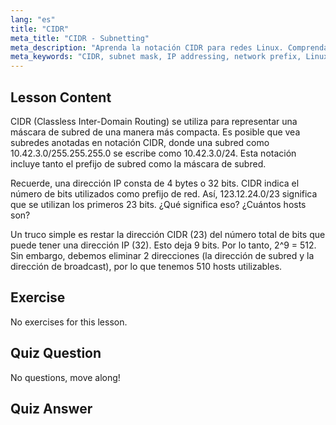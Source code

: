 ```yaml
---
lang: "es"
title: "CIDR"
meta_title: "CIDR - Subnetting"
meta_description: "Aprenda la notación CIDR para redes Linux. Comprenda las máscaras de subred, el direccionamiento IP y el cálculo de hosts con esta guía para principiantes. ¡Mejore sus habilidades de red!"
meta_keywords: "CIDR, subnet mask, IP addressing, network prefix, Linux networking, beginner, tutorial, guide"
---
```


## Lesson Content

CIDR (Classless Inter-Domain Routing) se utiliza para representar una máscara de subred de una manera más compacta. Es posible que vea subredes anotadas en notación CIDR, donde una subred como 10.42.3.0/255.255.255.0 se escribe como 10.42.3.0/24. Esta notación incluye tanto el prefijo de subred como la máscara de subred.

Recuerde, una dirección IP consta de 4 bytes o 32 bits. CIDR indica el número de bits utilizados como prefijo de red. Así, 123.12.24.0/23 significa que se utilizan los primeros 23 bits. ¿Qué significa eso? ¿Cuántos hosts son?

Un truco simple es restar la dirección CIDR (23) del número total de bits que puede tener una dirección IP (32). Esto deja 9 bits. Por lo tanto, 2^9 = 512. Sin embargo, debemos eliminar 2 direcciones (la dirección de subred y la dirección de broadcast), por lo que tenemos 510 hosts utilizables.

## Exercise

No exercises for this lesson.

## Quiz Question

No questions, move along!

## Quiz Answer
